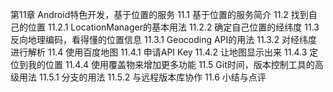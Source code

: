 第11章 Android特色开发，基于位置的服务
11.1 基于位置的服务简介
11.2 找到自己的位置
	11.2.1 LocationManager的基本用法
	11.2.2 确定自己位置的经纬度
11.3 反向地理编码，看得懂的位置信息
	11.3.1 Geocoding API的用法
	11.3.2 对经纬度进行解析
11.4 使用百度地图
	11.4.1 申请API Key
	11.4.2 让地图显示出来
	11.4.3 定位到我的位置
	11.4.4 使用覆盖物来增加更多功能
11.5 Git时间，版本控制工具的高级用法
	11.5.1 分支的用法
	11.5.2 与远程版本库协作
11.6 小结与点评